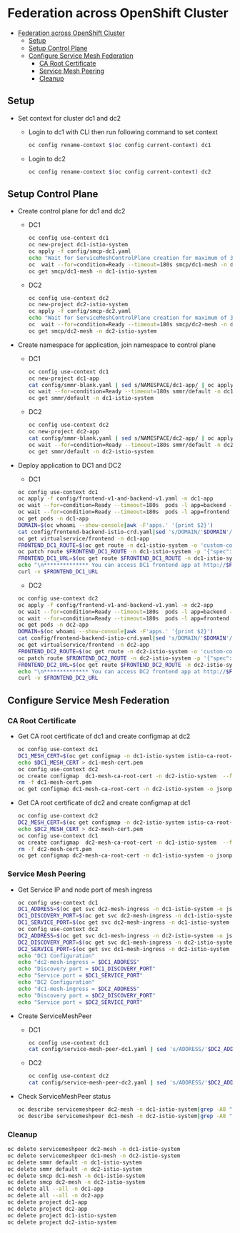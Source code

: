 # Federation across OpenShift Cluster
- [Federation across OpenShift Cluster](#federation-across-openshift-cluster)
  - [Setup](#setup)
  - [Setup Control Plane](#setup-control-plane)
  - [Configure Service Mesh Federation](#configure-service-mesh-federation)
    - [CA Root Certificate](#ca-root-certificate)
    - [Service Mesh Peering](#service-mesh-peering)
    - [Cleanup](#cleanup)
## Setup

- Set context for cluster dc1 and dc2
  
  - Login to dc1 with CLI then run following command to set context 
  
    ```bash
    oc config rename-context $(oc config current-context) dc1
    ```
  
  - Login to dc2
  
    ```bash then run following command to set context 
    oc config rename-context $(oc config current-context) dc2
    ```
## Setup Control Plane
- Create control plane for dc1 and dc2
  
  - DC1
    
    ```bash
    oc config use-context dc1
    oc new-project dc1-istio-system
    oc apply -f config/smcp-dc1.yaml
    echo "Wait for ServiceMeshControlPlane creation for maximum of 3 minutes ..."
    oc  wait --for=condition=Ready --timeout=180s smcp/dc1-mesh -n dc1-istio-system
    oc get smcp/dc1-mesh -n dc1-istio-system  
    ```

  - DC2
    
    ```bash
    oc config use-context dc2
    oc new-project dc2-istio-system
    oc apply -f config/smcp-dc2.yaml
    echo "Wait for ServiceMeshControlPlane creation for maximum of 3 minutes ..."
    oc  wait --for=condition=Ready --timeout=180s smcp/dc2-mesh -n dc2-istio-system
    oc get smcp/dc2-mesh -n dc2-istio-system  
    ```
  
- Create namespace for application, join namespace to control plane
  
  - DC1
    
    ```bash
    oc config use-context dc1
    oc new-project dc1-app
    cat config/smmr-blank.yaml | sed s/NAMESPACE/dc1-app/ | oc apply -n dc1-istio-system -f -
    oc wait --for=condition=Ready --timeout=180s smmr/default -n dc1-istio-system
    oc get smmr/default -n dc1-istio-system
    ```

  - DC2

    ```bash
    oc config use-context dc2
    oc new-project dc2-app
    cat config/smmr-blank.yaml | sed s/NAMESPACE/dc2-app/ | oc apply -n dc2-istio-system -f -
    oc wait --for=condition=Ready --timeout=180s smmr/default -n dc2-istio-system
    oc get smmr/default -n dc2-istio-system
    ```
- Deploy application to DC1 and DC2 
  - DC1
  ```bash
  oc config use-context dc1
  oc apply -f config/frontend-v1-and-backend-v1.yaml -n dc1-app
  oc wait --for=condition=Ready --timeout=180s  pods -l app=backend -n dc1-app
  oc wait --for=condition=Ready --timeout=180s  pods -l app=frontend -n dc1-app
  oc get pods -n dc1-app
  DOMAIN=$(oc whoami --show-console|awk -F'apps.' '{print $2}')
  cat config/frontend-backend-istio-crd.yaml|sed 's/DOMAIN/'$DOMAIN'/'|sed 's/NAMESPACE/'dc1-app'/'|sed 's/CLUSTER/'dc1'/'| oc apply -n dc1-app -f -
  oc get virtualservice/frontend -n dc1-app
  FRONTEND_DC1_ROUTE=$(oc get route -n dc1-istio-system -o 'custom-columns=Name:.metadata.name'|grep dc1-app-frontend)
  oc patch route $FRONTEND_DC1_ROUTE -n dc1-istio-system -p '{"spec":{"to":{"name":"istio-ingressgateway"}}}'
  FRONTEND_DC1_URL=$(oc get route $FRONTEND_DC1_ROUTE -n dc1-istio-system -o jsonpath='{.spec.host}')
  echo "\n************** You can access DC1 frontend app at http://$FRONTEND_DC1_URL **************\n"
  curl -v $FRONTEND_DC1_URL
  ```
  - DC2
  ```bash
  oc config use-context dc2
  oc apply -f config/frontend-v1-and-backend-v1.yaml -n dc2-app
  oc wait --for=condition=Ready --timeout=180s  pods -l app=backend -n dc2-app
  oc wait --for=condition=Ready --timeout=180s  pods -l app=frontend -n dc2-app
  oc get pods -n dc2-app
  DOMAIN=$(oc whoami --show-console|awk -F'apps.' '{print $2}')
  cat config/frontend-backend-istio-crd.yaml|sed 's/DOMAIN/'$DOMAIN'/'|sed 's/NAMESPACE/'dc2-app'/'|sed 's/CLUSTER/'dc2'/'| oc apply -n dc2-app -f -
  oc get virtualservice/frontend -n dc2-app
  FRONTEND_DC2_ROUTE=$(oc get route -n dc2-istio-system -o 'custom-columns=Name:.metadata.name'|grep dc2-app-frontend)
  oc patch route $FRONTEND_DC2_ROUTE -n dc2-istio-system -p '{"spec":{"to":{"name":"istio-ingressgateway"}}}'
  FRONTEND_DC2_URL=$(oc get route $FRONTEND_DC2_ROUTE -n dc2-istio-system -o jsonpath='{.spec.host}')
  echo "\n************** You can access DC2 frontend app at http://$FRONTEND_DC2_URL **************\n"
  curl -v $FRONTEND_DC2_URL
  ```

## Configure Service Mesh Federation

### CA Root Certificate

- Get CA root certificate of dc1 and create configmap at dc2

    ```bash
    oc config use-context dc1
    DC1_MESH_CERT=$(oc get configmap -n dc1-istio-system istio-ca-root-cert -o jsonpath='{.data.root-cert\.pem}')
    echo $DC1_MESH_CERT > dc1-mesh-cert.pem
    oc config use-context dc2
    oc create configmap  dc1-mesh-ca-root-cert -n dc2-istio-system  --from-file=root-cert.pem=dc1-mesh-cert.pem
    rm -f dc1-mesh-cert.pem
    oc get configmap dc1-mesh-ca-root-cert -n dc2-istio-system -o jsonpath='{.data.root-cert\.pem}'
    ```

- Get CA root certificate of dc2 and create configmap at dc1
    
    ```bash
    oc config use-context dc2
    DC2_MESH_CERT=$(oc get configmap -n dc2-istio-system istio-ca-root-cert -o jsonpath='{.data.root-cert\.pem}')
    echo $DC2_MESH_CERT > dc2-mesh-cert.pem
    oc config use-context dc1
    oc create configmap  dc2-mesh-ca-root-cert -n dc1-istio-system  --from-file=root-cert.pem=dc2-mesh-cert.pem
    rm -f dc2-mesh-cert.pem
    oc get configmap dc2-mesh-ca-root-cert -n dc1-istio-system -o jsonpath='{.data.root-cert\.pem}'
    ```

### Service Mesh Peering
- Get Service IP and node port of mesh ingress
  
  ```bash
  oc config use-context dc1
  DC1_ADDRESS=$(oc get svc dc2-mesh-ingress -n dc1-istio-system -o jsonpath='{.status.loadBalancer.ingress[0].hostname}')
  DC1_DISCOVERY_PORT=$(oc get svc dc2-mesh-ingress -n dc1-istio-system -o json | jq '.spec.ports[] | select (.name == "https-discovery") | .nodePort')
  DC1_SERVICE_PORT=$(oc get svc dc2-mesh-ingress -n dc1-istio-system -o json | jq '.spec.ports[] | select (.name == "tls") | .nodePort')
  oc config use-context dc2
  DC2_ADDRESS=$(oc get svc dc1-mesh-ingress -n dc2-istio-system -o jsonpath='{.status.loadBalancer.ingress[0].hostname}')
  DC2_DISCOVERY_PORT=$(oc get svc dc1-mesh-ingress -n dc2-istio-system -o json | jq '.spec.ports[] | select (.name == "https-discovery") | .nodePort')
  DC2_SERVICE_PORT=$(oc get svc dc1-mesh-ingress -n dc2-istio-system -o json | jq '.spec.ports[] | select (.name == "tls") | .nodePort')
  echo "DC1 Configuration"
  echo "dc2-mesh-ingress = $DC1_ADDRESS"
  echo "Discovery port = $DC1_DISCOVERY_PORT"
  echo "Service port = $DC1_SERVICE_PORT"
  echo "DC2 Configuration"
  echo "dc1-mesh-ingress = $DC2_ADDRESS"
  echo "Discovery port = $DC2_DISCOVERY_PORT"
  echo "Service port = $DC2_SERVICE_PORT"
  ```

- Create ServiceMeshPeer
  - DC1
    
    ```bash
    oc config use-context dc1
    cat config/service-mesh-peer-dc1.yaml | sed 's/ADDRESS/'$DC2_ADDRESS'/' | sed 's/DISCOVERY_PORT/'$DC2_DISCOVERY_PORT'/'| sed 's/SERVICE_PORT/'$DC2_SERVICE_PORT'/'|oc apply -n dc1-istio-system -f -
    ```

  - DC2
    
    ```bash
    oc config use-context dc2
    cat config/service-mesh-peer-dc2.yaml | sed 's/ADDRESS/'$DC2_ADDRESS'/' | sed 's/DISCOVERY_PORT/'$DC2_DISCOVERY_PORT'/'| sed 's/SERVICE_PORT/'$DC2_SERVICE_PORT'/'|oc apply -n dc2-istio-system -f -
    ```
- Check ServiceMeshPeer status

  ```bash
  oc describe servicemeshpeer dc2-mesh -n dc1-istio-system|grep -A8 "Discovery Status:"
  oc describe servicemeshpeer dc1-mesh -n dc2-istio-system|grep -A8 "Discovery Status:"
  ```


### Cleanup

```bash
oc delete servicemeshpeer dc2-mesh -n dc1-istio-system
oc delete servicemeshpeer dc1-mesh -n dc2-istio-system
oc delete smmr default -n dc1-istio-system
oc delete smmr default -n dc2-istio-system
oc delete smcp dc1-mesh -n dc1-istio-system
oc delete smcp dc2-mesh -n dc2-istio-system
oc delete all --all -n dc1-app
oc delete all --all -n dc2-app
oc delete project dc1-app
oc delete project dc2-app
oc delete project dc1-istio-system
oc delete project dc2-istio-system
```